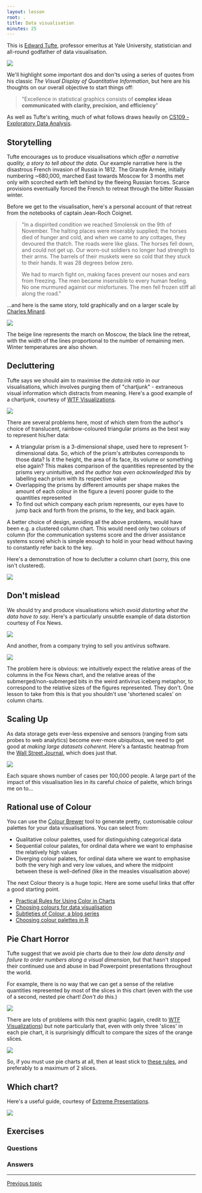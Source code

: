 ```yaml
---
layout: lesson
root: .
title: Data visualisation
minutes: 25
---
```


<!-- rename file with the lesson name replacing template -->

<!--## Learning Objectives -->

<!--     
* principles of data viz
* aesthetics in ggplot
* Revisit ggplot with all the nicer options for facetting, colour size
        - [ ] maybe get them to plot hrate and mortality with sample size etc
        - [ ] 

 -->

This is [Edward Tufte](http://www.edwardtufte.com/tufte/), professor emeritus at Yale University, statistician and all-round godfather of data visualisation.

![](img/tufte.jpg)

We'll highlight some important dos and don'ts using a series of quotes from his classic *The Visual Display of Quantitative Information*, but here are his thoughts on our overall objective to start things off:

> "Excellence in statistical graphics consists of **complex ideas communicated with clarity, precision, and efficiency**"

As well as Tufte's writing, much of what follows draws heavily on [CS109 - Exploratory Data Analysis](https://github.com/cs109/2015/blob/gh-pages/Lectures/03-EDA.pdf).



## Storytelling

Tufte encourages us to produce visualisations which *offer a narrative quality, a story to tell about the data*. Our example narrative here is the disastrous French invasion of Russia in 1812. The Grande Armée, initially numbering ~680,000, marched East towards Moscow for 3 months met only with scorched earth left behind by the fleeing Russian forces. Scarce provisions eventually forced the French to retreat through the bitter Russian winter.

Before we get to the visualisation, here's a personal account of that retreat from the notebooks of captain Jean-Roch Coignet.

> "In a dispirited condition we reached Smolensk on the 9th of November. The halting places were miserably supplied; the horses died of hunger and cold, and when we came to any cottages, they devoured the thatch. The roads were like glass. The horses fell down, and could not get up. Our worn-out soldiers no longer had strength to their arms. The barrels of their muskets were so cold that they stuck to their hands. It was 28 degrees below zero.
>
> We had to march fight on, making faces prevent our noses and ears from freezing. The men became insensible to every human feeling. No one murmured against our misfortunes. The men fell frozen stiff all along the road."

...and here is the same story, told graphically and on a larger scale by [Charles Minard](https://www.wikiwand.com/en/Charles_Joseph_Minard).

![](img/minard.png)

The beige line represents the march on Moscow, the black line the retreat, with the width of the lines proportional to the number of remaining men. Winter temperatures are also shown.



## Decluttering

Tufte says we should aim to maximise the *data:ink ratio* in our visualisations, which involves purging them of "chartjunk" - extraneous visual information which distracts from meaning. Here's a good example of a chartjunk, courtesy  of [WTF Visualizations](http://viz.wtf/).

![](img/triangle_confusion.png)

There are several problems here, most of which stem from the author's choice of translucent, rainbow-coloured triangular prisms as the best way to represent his/her data:

- A triangular prism is a 3-dimensional shape, used here to represent 1-dimensional data. So, which of the prism's attributes corresponds to those data? Is it the height, the area of its face, its volume or something else again? This makes comparison of the quantities represented by the prisms very unintuitive, and *the author has even acknowledged this* by labelling each prism with its respective value
- Overlapping the prisms by different amounts per shape makes the amount of each colour in the figure a (even) poorer guide to the quantities represented
- To find out which company each prism represents, our eyes have to jump back and forth from the prisms, to the key, and back again.

A better choice of design, avoiding all the above problems, would have been e.g. a clustered column chart. This would need only two colours of column (for the communication systems score and the driver assistance systems score) which is simple enough to hold in your head without having to constantly refer back to the key.

Here's a demonstration of how to declutter a column chart (sorry, this one isn't clustered).

![](img/better_plots.gif)



## Don't mislead

We should try and produce visualisations which *avoid distorting what the data have to say*. Here's a particularly unsubtle example of data distortion courtesy of Fox News.

![](img/deceptive_scaling_1.jpg)

And another, from a company trying to sell you antivirus software.

![](img/deceptive_scaling_2.jpg)

The problem here is obvious: we intuitively expect the relative areas of the columns in the Fox News chart, and the relative areas of the submerged/non-submerged bits in the weird antivirus iceberg metaphor, to correspond to the relative sizes of the figures represented. They don't. One lesson to take from this is that you shouldn't use 'shortened scales' on column charts.


## Scaling Up

As data storage gets ever-less expensive and sensors (ranging from sats probes to web analytics) become ever-more ubiquitous, we need to get good at *making large datasets coherent*. Here's a fantastic heatmap from the [Wall Street Journal](http://graphics.wsj.com/infectious-diseases-and-vaccines/), which does just that.

![](img/measles.png)

Each square shows number of cases per 100,000 people. A large part of the impact of this visualisation lies in its careful choice of palette, which brings me on to...



## Rational use of Colour

You can use the [Colour Brewer](http://colorbrewer2.org/) tool to generate pretty, customisable colour palettes for your data visualisations. You can select from: 

- Qualitative colour palettes, used for distinguishing categorical data
- Sequential colour palates, for ordinal data where we want to emphasise the relatively high values
- Diverging colour palates, for ordinal data where we want to emphasise both the very high and very low values, and where the midpoint between these is well-defined (like in the measles visualisation above)

The next 
Colour theory is a huge topic. Here are some useful links that offer a good starting point.

- [Practical Rules for Using Color in Charts](http://www.perceptualedge.com/articles/visual_business_intelligence/rules_for_using_color.pdf)
- [Choosing colours for data visualisation](https://www.perceptualedge.com/articles/b-eye/choosing_colors.pdf)
- [Subtleties of Colour, a blog series](http://earthobservatory.nasa.gov/blogs/elegantfigures/2013/08/05/subtleties-of-color-part-1-of-6/)
- [Choosing colour palettes in R](http://www.r-bloggers.com/choosing-colour-palettes-part-i-introduction/)



## Pie Chart Horror

Tufte suggest that we avoid pie charts due to their *low data density and failure to order numbers along a visual dimension*, but that hasn't stopped their continued use and abuse in bad Powerpoint presentations throughout the world. 

For example, there is no way that we can get a sense of the relative quantities represented by most of the slices in this chart (even with the use of a second, nested pie chart! *Don't do this.*)

![](img/piechart_horror_2.png)

There are lots of problems with this next graphic (again, credit to [WTF Visualizations](http://viz.wtf/)) but note particularly that, even with only three 'slices' in each pie chart, it is surprisingly difficult to compare the sizes of the orange slices.

![](img/piechart_horror_3.png)

So, if you must use pie charts at all, then at least stick to [these rules](https://eagereyes.org/techniques/pie-charts), and preferably to a maximum of 2 slices.



## Which chart?

Here's a useful guide, courtesy of [Extreme Presentations](http://extremepresentation.typepad.com/files/choosing-a-good-chart-09.pdf).

![](img/which_chart.png)

## Exercises

### Questions

### Answers



---

[Previous topic](05-lesson-05-just-enough-statistics.html)
